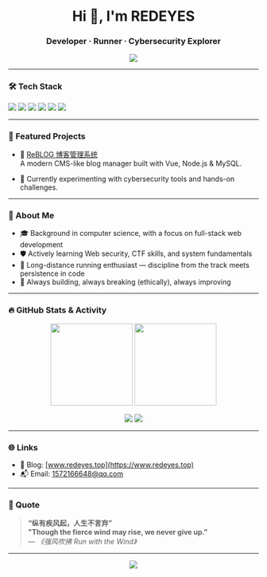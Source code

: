 <h1 align="center">Hi 👋, I'm REDEYES</h1>
<h3 align="center">Developer · Runner · Cybersecurity Explorer</h3>

<p align="center">
  <img src="https://readme-typing-svg.demolab.com/?lines=Passionate+about+code+%26+security;Chasing+both+PB+and+zero-days;Vue+%2B+Node+%2B+MySQL+developer;Always+learning%2C+never+settling.&center=true&width=500&height=40&color=00F7FF&vCenter=true&pause=1000&size=22" />
</p>

---

### 🛠️ Tech Stack

<p>
  <img src="https://img.shields.io/badge/Vue.js-35495E?style=flat&logo=vue.js&logoColor=4FC08D"/>
  <img src="https://img.shields.io/badge/Node.js-339933?style=flat&logo=node.js&logoColor=white"/>
  <img src="https://img.shields.io/badge/MySQL-005C84?style=flat&logo=mysql&logoColor=white"/>
  <img src="https://img.shields.io/badge/JavaScript-F7DF1E?style=flat&logo=javascript&logoColor=black"/>
  <img src="https://img.shields.io/badge/Vite-646CFF?style=flat&logo=vite&logoColor=white"/>
  <img src="https://img.shields.io/badge/TypeScript-3178C6?style=flat&logo=typescript&logoColor=white"/>
</p>

---

### 📌 Featured Projects

- 🚀 [ReBLOG 博客管理系统](https://github.com/REDEYES04/ReBLOG-manage)  
  A modern CMS-like blog manager built with Vue, Node.js & MySQL.

- 🔐 Currently experimenting with cybersecurity tools and hands-on challenges.

---

### 🏃 About Me

- 🎓 Background in computer science, with a focus on full-stack web development
- 🛡️ Actively learning Web security, CTF skills, and system fundamentals
- 🏃 Long-distance running enthusiast — discipline from the track meets persistence in code
- 🚀 Always building, always breaking (ethically), always improving

---

### 🔥 GitHub Stats & Activity

<p align="center">
  <img src="https://github-readme-stats.vercel.app/api?username=REDEYES04&show_icons=true&theme=radical" height="165"/>
  <img src="https://github-readme-stats.vercel.app/api/top-langs/?username=REDEYES04&layout=compact&theme=radical" height="165"/>
</p>

<p align="center">
  <img src="https://github-profile-summary-cards.vercel.app/api/cards/most-commit-language?username=REDEYES04&theme=github_dark" />
  <img src="https://github-profile-summary-cards.vercel.app/api/cards/repos-per-language?username=REDEYES04&theme=github_dark" />
</p>


---

### 🌐 Links

- 📝 Blog: [www.redeyes.top](https://www.redeyes.top)  
- 📬 Email: [1572166648@qq.com](mailto:1572166648@qq.com)

---

### 💬 Quote

> **“纵有疾风起，人生不言弃”**  
> **"Though the fierce wind may rise, we never give up."**  
> — *《强风吹拂 Run with the Wind》*

---

<p align="center">
  <img src="https://capsule-render.vercel.app/api?type=waving&color=0:2c3e50,100:34495e&height=100&section=footer"/>
</p>
